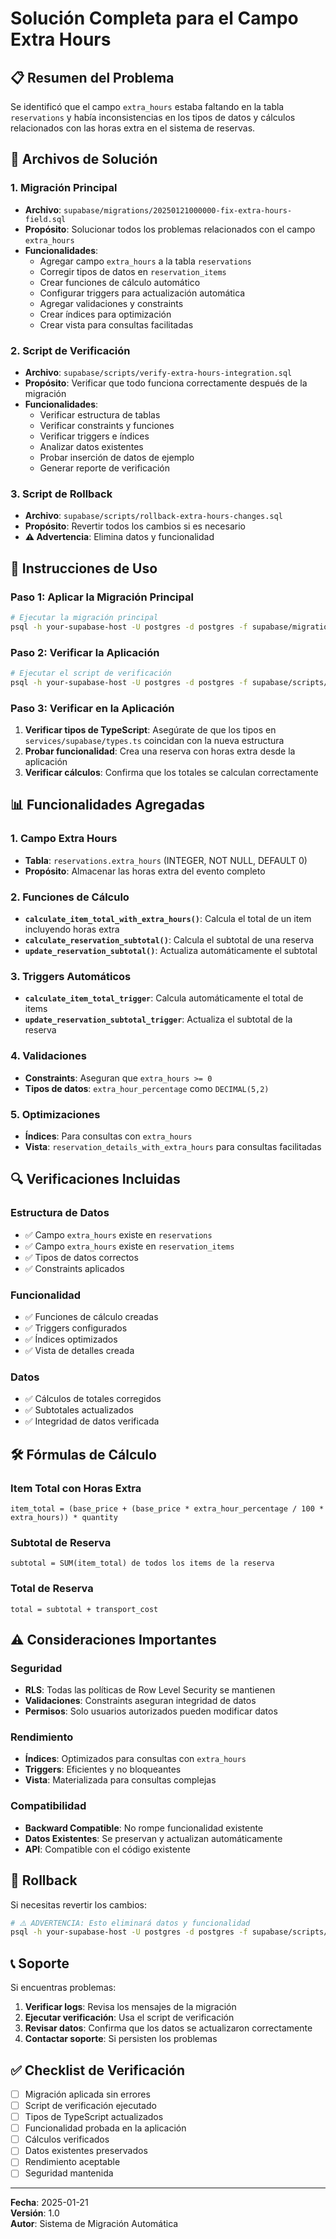 # Solución Completa para el Campo Extra Hours

## 📋 Resumen del Problema

Se identificó que el campo `extra_hours` estaba faltando en la tabla `reservations` y había inconsistencias en los tipos de datos y cálculos relacionados con las horas extra en el sistema de reservas.

## 🔧 Archivos de Solución

### 1. Migración Principal
- **Archivo**: `supabase/migrations/20250121000000-fix-extra-hours-field.sql`
- **Propósito**: Solucionar todos los problemas relacionados con el campo `extra_hours`
- **Funcionalidades**:
  - Agregar campo `extra_hours` a la tabla `reservations`
  - Corregir tipos de datos en `reservation_items`
  - Crear funciones de cálculo automático
  - Configurar triggers para actualización automática
  - Agregar validaciones y constraints
  - Crear índices para optimización
  - Crear vista para consultas facilitadas

### 2. Script de Verificación
- **Archivo**: `supabase/scripts/verify-extra-hours-integration.sql`
- **Propósito**: Verificar que todo funciona correctamente después de la migración
- **Funcionalidades**:
  - Verificar estructura de tablas
  - Verificar constraints y funciones
  - Verificar triggers e índices
  - Analizar datos existentes
  - Probar inserción de datos de ejemplo
  - Generar reporte de verificación

### 3. Script de Rollback
- **Archivo**: `supabase/scripts/rollback-extra-hours-changes.sql`
- **Propósito**: Revertir todos los cambios si es necesario
- **⚠️ Advertencia**: Elimina datos y funcionalidad

## 🚀 Instrucciones de Uso

### Paso 1: Aplicar la Migración Principal

```bash
# Ejecutar la migración principal
psql -h your-supabase-host -U postgres -d postgres -f supabase/migrations/20250121000000-fix-extra-hours-field.sql
```

### Paso 2: Verificar la Aplicación

```bash
# Ejecutar el script de verificación
psql -h your-supabase-host -U postgres -d postgres -f supabase/scripts/verify-extra-hours-integration.sql
```

### Paso 3: Verificar en la Aplicación

1. **Verificar tipos de TypeScript**: Asegúrate de que los tipos en `services/supabase/types.ts` coincidan con la nueva estructura
2. **Probar funcionalidad**: Crea una reserva con horas extra desde la aplicación
3. **Verificar cálculos**: Confirma que los totales se calculan correctamente

## 📊 Funcionalidades Agregadas

### 1. Campo Extra Hours
- **Tabla**: `reservations.extra_hours` (INTEGER, NOT NULL, DEFAULT 0)
- **Propósito**: Almacenar las horas extra del evento completo

### 2. Funciones de Cálculo
- **`calculate_item_total_with_extra_hours()`**: Calcula el total de un item incluyendo horas extra
- **`calculate_reservation_subtotal()`**: Calcula el subtotal de una reserva
- **`update_reservation_subtotal()`**: Actualiza automáticamente el subtotal

### 3. Triggers Automáticos
- **`calculate_item_total_trigger`**: Calcula automáticamente el total de items
- **`update_reservation_subtotal_trigger`**: Actualiza el subtotal de la reserva

### 4. Validaciones
- **Constraints**: Aseguran que `extra_hours >= 0`
- **Tipos de datos**: `extra_hour_percentage` como `DECIMAL(5,2)`

### 5. Optimizaciones
- **Índices**: Para consultas con `extra_hours`
- **Vista**: `reservation_details_with_extra_hours` para consultas facilitadas

## 🔍 Verificaciones Incluidas

### Estructura de Datos
- ✅ Campo `extra_hours` existe en `reservations`
- ✅ Campo `extra_hours` existe en `reservation_items`
- ✅ Tipos de datos correctos
- ✅ Constraints aplicados

### Funcionalidad
- ✅ Funciones de cálculo creadas
- ✅ Triggers configurados
- ✅ Índices optimizados
- ✅ Vista de detalles creada

### Datos
- ✅ Cálculos de totales corregidos
- ✅ Subtotales actualizados
- ✅ Integridad de datos verificada

## 🛠️ Fórmulas de Cálculo

### Item Total con Horas Extra
```
item_total = (base_price + (base_price * extra_hour_percentage / 100 * extra_hours)) * quantity
```

### Subtotal de Reserva
```
subtotal = SUM(item_total) de todos los items de la reserva
```

### Total de Reserva
```
total = subtotal + transport_cost
```

## ⚠️ Consideraciones Importantes

### Seguridad
- **RLS**: Todas las políticas de Row Level Security se mantienen
- **Validaciones**: Constraints aseguran integridad de datos
- **Permisos**: Solo usuarios autorizados pueden modificar datos

### Rendimiento
- **Índices**: Optimizados para consultas con `extra_hours`
- **Triggers**: Eficientes y no bloqueantes
- **Vista**: Materializada para consultas complejas

### Compatibilidad
- **Backward Compatible**: No rompe funcionalidad existente
- **Datos Existentes**: Se preservan y actualizan automáticamente
- **API**: Compatible con el código existente

## 🔄 Rollback

Si necesitas revertir los cambios:

```bash
# ⚠️ ADVERTENCIA: Esto eliminará datos y funcionalidad
psql -h your-supabase-host -U postgres -d postgres -f supabase/scripts/rollback-extra-hours-changes.sql
```

## 📞 Soporte

Si encuentras problemas:

1. **Verificar logs**: Revisa los mensajes de la migración
2. **Ejecutar verificación**: Usa el script de verificación
3. **Revisar datos**: Confirma que los datos se actualizaron correctamente
4. **Contactar soporte**: Si persisten los problemas

## ✅ Checklist de Verificación

- [ ] Migración aplicada sin errores
- [ ] Script de verificación ejecutado
- [ ] Tipos de TypeScript actualizados
- [ ] Funcionalidad probada en la aplicación
- [ ] Cálculos verificados
- [ ] Datos existentes preservados
- [ ] Rendimiento aceptable
- [ ] Seguridad mantenida

---

**Fecha**: 2025-01-21  
**Versión**: 1.0  
**Autor**: Sistema de Migración Automática 